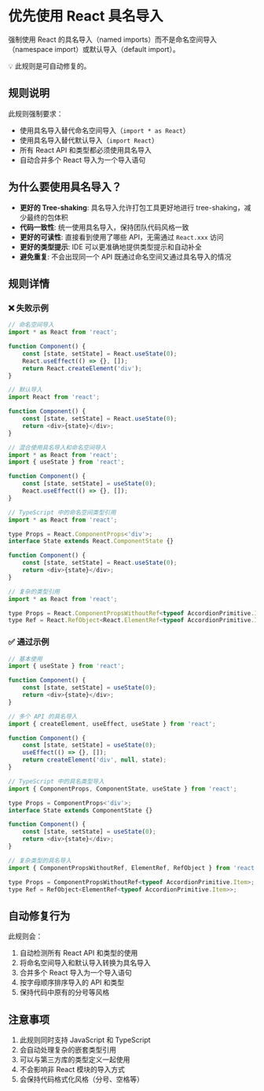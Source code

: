 # 优先使用 React 具名导入

强制使用 React 的具名导入（named imports）而不是命名空间导入（namespace import）或默认导入（default import）。

💡 此规则是可自动修复的。

## 规则说明

此规则强制要求：

- 使用具名导入替代命名空间导入（`import * as React`）
- 使用具名导入替代默认导入（`import React`）
- 所有 React API 和类型都必须使用具名导入
- 自动合并多个 React 导入为一个导入语句

## 为什么要使用具名导入？

- **更好的 Tree-shaking**: 具名导入允许打包工具更好地进行 tree-shaking，减少最终的包体积
- **代码一致性**: 统一使用具名导入，保持团队代码风格一致
- **更好的可读性**: 直接看到使用了哪些 API，无需通过 `React.xxx` 访问
- **更好的类型提示**: IDE 可以更准确地提供类型提示和自动补全
- **避免重复**: 不会出现同一个 API 既通过命名空间又通过具名导入的情况

## 规则详情

### ❌ 失败示例

```js
// 命名空间导入
import * as React from 'react';

function Component() {
    const [state, setState] = React.useState(0);
    React.useEffect(() => {}, []);
    return React.createElement('div');
}

// 默认导入
import React from 'react';

function Component() {
    const [state, setState] = React.useState(0);
    return <div>{state}</div>;
}

// 混合使用具名导入和命名空间导入
import * as React from 'react';
import { useState } from 'react';

function Component() {
    const [state, setState] = useState(0);
    React.useEffect(() => {}, []);
}

// TypeScript 中的命名空间类型引用
import * as React from 'react';

type Props = React.ComponentProps<'div'>;
interface State extends React.ComponentState {}

function Component() {
    const [state, setState] = React.useState(0);
    return <div>{state}</div>;
}

// 复杂的类型引用
import * as React from 'react';

type Props = React.ComponentPropsWithoutRef<typeof AccordionPrimitive.Item>;
type Ref = React.RefObject<React.ElementRef<typeof AccordionPrimitive.Item>>;
```

### ✅ 通过示例

```js
// 基本使用
import { useState } from 'react';

function Component() {
    const [state, setState] = useState(0);
    return <div>{state}</div>;
}

// 多个 API 的具名导入
import { createElement, useEffect, useState } from 'react';

function Component() {
    const [state, setState] = useState(0);
    useEffect(() => {}, []);
    return createElement('div', null, state);
}

// TypeScript 中的具名类型导入
import { ComponentProps, ComponentState, useState } from 'react';

type Props = ComponentProps<'div'>;
interface State extends ComponentState {}

function Component() {
    const [state, setState] = useState(0);
    return <div>{state}</div>;
}

// 复杂类型的具名导入
import { ComponentPropsWithoutRef, ElementRef, RefObject } from 'react';

type Props = ComponentPropsWithoutRef<typeof AccordionPrimitive.Item>;
type Ref = RefObject<ElementRef<typeof AccordionPrimitive.Item>>;
```

## 自动修复行为

此规则会：

1. 自动检测所有 React API 和类型的使用
2. 将命名空间导入和默认导入转换为具名导入
3. 合并多个 React 导入为一个导入语句
4. 按字母顺序排序导入的 API 和类型
5. 保持代码中原有的分号等风格

## 注意事项

1. 此规则同时支持 JavaScript 和 TypeScript
2. 会自动处理复杂的嵌套类型引用
3. 可以与第三方库的类型定义一起使用
4. 不会影响非 React 模块的导入方式
5. 会保持代码格式化风格（分号、空格等）
